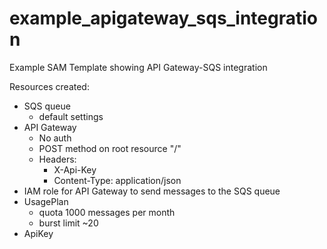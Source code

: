 # example_apigateway_sqs_integration

Example SAM Template showing API Gateway-SQS integration

Resources created:
  - SQS queue
    - default settings
  - API Gateway
    - No auth
    - POST method on root resource "/"
    - Headers: 
        - X-Api-Key
        - Content-Type: application/json
  - IAM role for API Gateway to send messages to the SQS queue
  - UsagePlan
    - quota 1000 messages per month
    - burst limit ~20
  - ApiKey